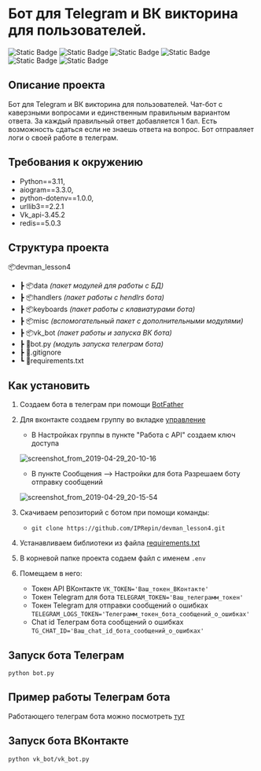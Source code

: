 # Бот для Telegram и ВК викторина для пользователей.  #


![Static Badge](https://img.shields.io/badge/Python-3.11-blue)
![Static Badge](https://img.shields.io/badge/Aiogram-3.3.0-blue)
![Static Badge](https://img.shields.io/badge/Opencv--python-4.9.0.80-blue)
![Static Badge](https://img.shields.io/badge/urllib3-2.2-blue)
![Static Badge](https://img.shields.io/badge/Vk_api-3.45.2-blue)
![Static Badge](https://img.shields.io/badge/Redis-5.0.3-blue)


## Описание проекта ##

Бот для Telegram и ВК викторина для пользователей.
Чат-бот с каверзными вопросами и единственным правильным вариантом ответа. За каждый правильный ответ добавляется 1 бал.
Есть возможность сдаться если не знаешь ответа на вопрос. Бот отправляет логи о своей работе в телеграм.




## Требования к окружению ##

* Python==3.11, 
* aiogram==3.3.0, 
* python-dotenv==1.0.0,
* urllib3==2.2.1
* Vk_api-3.45.2
* redis==5.0.3

## Структура проекта ##

📦devman_lesson4
 * ┣ 📦data _(пакет модулей для работы с БД)_
 * ┣ 📦handlers _(пакет работы с hendlrs бота)_
 * ┣ 📦keyboards _(пакет работы с клавиатурами бота)_
 * ┣ 📦misc _(вспомогательный пакет с дополнительными модулями)_
 * ┣ 📦vk_bot _(пакет работы и запуска ВК бота)_
 * ┣ 📜bot.py _(модуль запуска телеграм бота)_
 * ┣ 📜.gitignore
 * ┗ 📜requirements.txt

## Как установить ##

1. Создаем бота в телеграм при помощи [BotFather](https://t.me/BotFather)
2. Для вконтакте создаем группу во вкладке [управление](https://vk.com/groups?tab=admin)
   * В Настройках группы в пункте "Работа с API" создаем ключ доступа
   
   ![screenshot_from_2019-04-29_20-10-16](https://github.com/IPRepin/devnan_support_bot/assets/76727704/4a9487c8-8723-4e9a-a3e9-bffb6067f827)

   * В пункте Сообщения --> Настройки для бота Разрешаем боту отправку сообщений
   
   ![screenshot_from_2019-04-29_20-15-54](https://github.com/IPRepin/devnan_support_bot/assets/76727704/538055b5-77be-4ddc-8a5b-b3e3b4762bcf)

3. Скачиваем репозиторий с ботом при помощи команды: 
   * `git clone https://github.com/IPRepin/devman_lesson4.git`
4. Устанавливаем библиотеки из файла [requirements.txt](https://github.com/IPRepin/devman_lesson4.git/requirements.txt)
5. В корневой папке проекта содаем файл с именем  `.env`
6. Помещаем в него:
    * Токен API ВКонтакте `VK_TOKEN='Ваш_токен_ВКонтакте'`
    * Токен Telegram для бота `TELEGRAM_TOKEN='Ваш_телеграмм_токен'`
    * Токен Telegram для отправки сообщений о ошибках `TELEGRAM_LOGS_TOKEN='Телеграмм_токен_бота_сообщений_о_ошибках'`
    * Chat id Телеграм бота сообщений о ошибках `TG_CHAT_ID='Ваш_chat_id_бота_сообщений_о_ошибках'`


## Запуск бота Телеграм ##
`python bot.py`

## Пример работы Телеграм бота ##
Работающего телеграм бота можно посмотреть [тут](https://t.me/devman_sup_bot)

## Запуск бота ВКонтакте ##
`python vk_bot/vk_bot.py`
